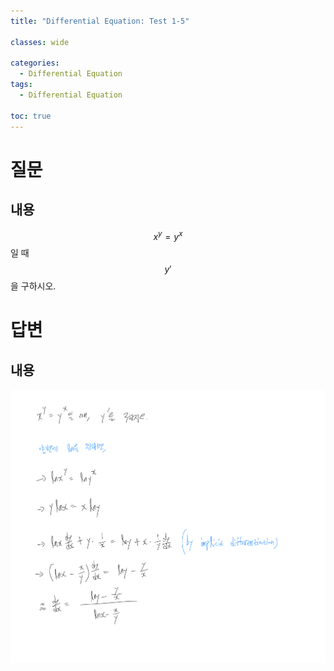 ```yaml
---
title: "Differential Equation: Test 1-5"

classes: wide

categories:
  - Differential Equation
tags:
  - Differential Equation

toc: true
---
```


# 질문

## 내용

$$x^{y} = y^{x}$$일 때 $$y'$$을 구하시오.

# 답변

## 내용

![Answer](/assets/images/differential_equation/test_1/test_5.png)